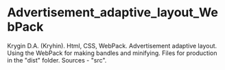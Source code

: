 # Advertisement_adaptive_layout_WebPack
Krygin D.A. (Kryhin).
Html, CSS, WebPack.
Advertisement adaptive layout. Using the WebPack for making bandles and minifying.
Files for production in the "dist" folder. Sources - "src".
